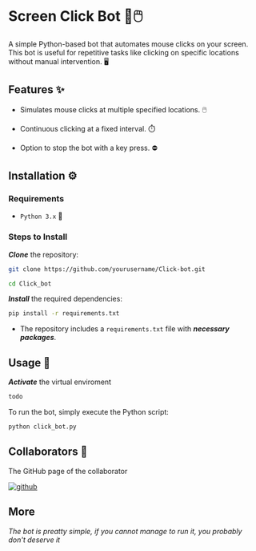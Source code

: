 # Screen Click Bot 🤖🖱️

A simple Python-based bot that automates mouse clicks on your screen. This bot is useful for repetitive tasks like clicking on specific locations without manual intervention. 🖥️


## Features ✨

- Simulates mouse clicks at multiple specified locations. 🖱️

- Continuous clicking at a fixed interval. ⏱️

- Option to stop the bot with a key press. ⛔
  

## Installation ⚙️
### Requirements
- `Python 3.x` 🐍

### Steps to Install
***Clone*** the repository:
```bash
git clone https://github.com/yourusername/Click-bot.git

cd Click_bot
```

***Install*** the required dependencies:
```bash
pip install -r requirements.txt
```

- The repository includes a `requirements.txt` file with ***necessary packages***.

## Usage 🚀
***Activate*** the virtual enviroment

```bash
todo
```

To run the bot, simply execute the Python script:
```bash
python click_bot.py
```

## Collaborators 👯
The GitHub page of the collaborator

[![github](https://img.shields.io/badge/GitHub-000000?style=for-the-badge&logo=GitHub&logoColor=white)](https://github.com/MatteoTonelli05)

## More
_The bot is preatty simple, if you cannot manage to run it, you probably don't deserve it_